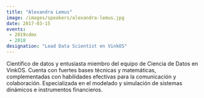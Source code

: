 ```yaml
---
title: "Alexandra Lemus"
image: /images/speakers/alexandra-lemus.jpg
date: 2017-03-15
events: 
 - 2019cdmx
 - 2018
designation: "Lead Data Scientist en VinkOS"
---
```


Científico de datos y entusiasta miembro del equipo de Ciencia de Datos en VinkOS. Cuenta con fuertes bases técnicas y matemáticas, complementadas con habilidades efectivas para la comunicación y colaboración. Especializada en el modelado y simulación de sistemas dinámicos e instrumentos financieros.